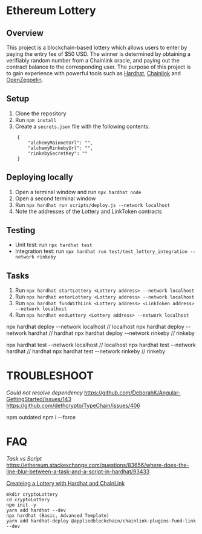 # Ethereum Lottery

## Overview

This project is a blockchain-based lottery which allows users to enter by paying the entry fee of $50 USD. The winner is determined by obtaining a verifiably random number from a Chainlink oracle, and paying out the contract balance to the corresponding user. The purpose of this project is to gain experience with powerful tools such as [Hardhat](https://hardhat.org/), [Chainlink](https://chain.link/) and [OpenZeppelin](https://openzeppelin.com/).

## Setup

1. Clone the repository
2. Run `npm install`
3. Create a `secrets.json` file with the following contents:

```
    {
        "alchemyMainnetUrl": "",
        "alchemyRinkebyUrl": "",
        "rinkebySecretKey": ""
    }
```

## Deploying locally

1. Open a terminal window and run `npx hardhat node`
2. Open a second terminal window
3. Run `npx hardhat run scripts/deploy.js --network localhost`
4. Note the addresses of the Lottery and LinkToken contracts

## Testing

- Unit test: run `npx hardhat test`
- Integration test: run `npx hardhat run test/test_lottery_integration --network rinkeby`

## Tasks

1. Run `npx hardhat startLottery <Lottery address> --network localhost`
2. Run `npx hardhat enterLottery <Lottery address> --network localhost`
3. Run `npx hardhat fundWithLink <Lottery address> <LinkToken address> --network localhost`
4. Run `npx hardhat endLottery <Lottery address> --network localhost`

npx hardhat deploy --network localhost // localhost
npx hardhat deploy --network hardhat // hardhat
npx hardhat deploy --network rinkeby // rinkeby

npx hardhat test --network localhost // localhost
npx hardhat test --network hardhat // hardhat
npx hardhat test --network rinkeby // rinkeby

# TROUBLESHOOT

_Could not resolve dependency_
https://github.com/DeborahK/Angular-GettingStarted/issues/143
https://github.com/dethcrypto/TypeChain/issues/406

npm outdated
npm i --force

# FAQ

_Task vs Script_
https://ethereum.stackexchange.com/questions/83656/where-does-the-line-blur-between-a-task-and-a-script-in-hardhat/93433

[Createing a Lottery with Hardhat and ChainLink](https://dev.to/johbu/creating-a-lottery-with-hardhat-and-chainlink-385f)

```
mkdir cryptoLottery
cd cryptoLottery
npm init -y
yarn add hardhat --dev
npx hardhat (Basic, Advanced Template)
yarn add hardhat-deploy @appliedblockchain/chainlink-plugins-fund-link --dev

```
